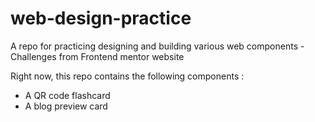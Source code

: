 # web-design-practice
A repo for practicing designing and building various web components - Challenges from Frontend mentor website 

Right now, this repo contains the following components : 
- A QR code flashcard
- A blog preview card